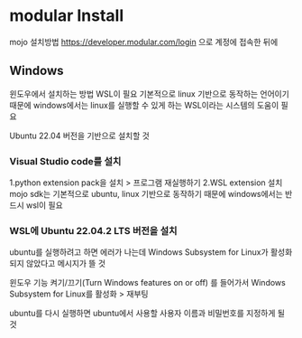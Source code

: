 # modular Install

mojo 설치방법
https://developer.modular.com/login
으로 계정에 접속한 뒤에

## Windows
윈도우에서 설치하는 방법
WSL이 필요 
기본적으로 linux 기반으로 동작하는 언어이기 때문에 windows에서는 linux를 실행할 수 있게 하는 WSL이라는 시스템의 도움이 필요

Ubuntu 22.04 버전을 기반으로 설치할 것

### Visual Studio code를 설치
1.python extension pack을 설치 > 프로그램 재실행하기
2.WSL extension 설치
mojo sdk는 기본적으로 ubuntu, linux 기반으로 동작하기 때문에 windows에서는 반드시 wsl이 필요

### WSL에 Ubuntu 22.04.2 LTS 버전을 설치
ubuntu를 실행하려고 하면 에러가 나는데
Windows Subsystem for Linux가 활성화되지 않았다고 메시지가 뜰 것

윈도우 기능 켜기/끄기(Turn Windows features on or off) 를 들어가서
Windows Subsystem for Linux를 활성화 > 재부팅

ubuntu를 다시 실행하면
ubuntu에서 사용할 사용자 이름과 비밀번호를 지정하게 될 것
